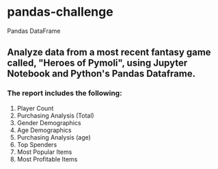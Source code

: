 # pandas-challenge
Pandas DataFrame

## Analyze data from a most recent fantasy game called, "Heroes of Pymoli", using Jupyter Notebook and Python's Pandas Dataframe.

### The report includes the following:
1. Player Count
2. Purchasing Analysis (Total)
3. Gender Demographics
4. Age Demographics
5. Purchasing Analysis (age)
6. Top Spenders
7. Most Popular Items
8. Most Profitable Items
